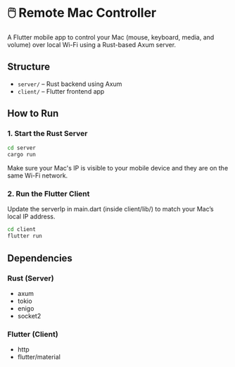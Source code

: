 # 🖱️ Remote Mac Controller

A Flutter mobile app to control your Mac (mouse, keyboard, media, and volume) over local Wi-Fi using a Rust-based Axum server.

## Structure

- `server/` – Rust backend using Axum
- `client/` – Flutter frontend app

## How to Run

### 1. Start the Rust Server

```bash
cd server
cargo run
```

Make sure your Mac's IP is visible to your mobile device and they are on the same Wi-Fi network.

### 2. Run the Flutter Client

Update the serverIp in main.dart (inside client/lib/) to match your Mac’s local IP address.
```bash
cd client
flutter run
```
## Dependencies

### Rust (Server)
- axum
- tokio
- enigo
- socket2

### Flutter (Client)
- http
- flutter/material

